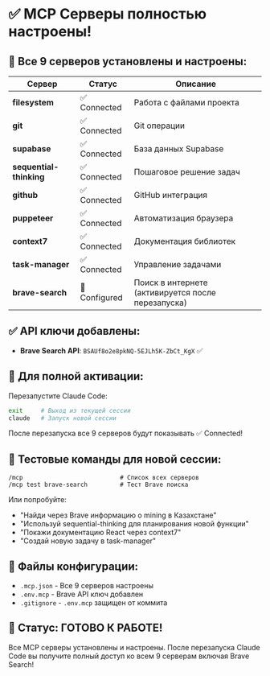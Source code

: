 # ✅ MCP Серверы полностью настроены!

## 🎉 Все 9 серверов установлены и настроены:

| Сервер | Статус | Описание |
|--------|--------|----------|
| **filesystem** | ✅ Connected | Работа с файлами проекта |
| **git** | ✅ Connected | Git операции |
| **supabase** | ✅ Connected | База данных Supabase |
| **sequential-thinking** | ✅ Connected | Пошаговое решение задач |
| **github** | ✅ Connected | GitHub интеграция |
| **puppeteer** | ✅ Connected | Автоматизация браузера |
| **context7** | ✅ Connected | Документация библиотек |
| **task-manager** | ✅ Connected | Управление задачами |
| **brave-search** | 🔄 Configured | Поиск в интернете (активируется после перезапуска) |

## ✅ API ключи добавлены:

- **Brave Search API**: `BSAUf8o2e8pkNQ-5EJLh5K-ZbCt_KgX` ✅

## 🚀 Для полной активации:

Перезапустите Claude Code:
```bash
exit     # Выход из текущей сессии
claude   # Запуск новой сессии
```

После перезапуска все 9 серверов будут показывать ✅ Connected!

## 📝 Тестовые команды для новой сессии:

```
/mcp                           # Список всех серверов
/mcp test brave-search         # Тест Brave поиска
```

Или попробуйте:
- "Найди через Brave информацию о mining в Казахстане"
- "Используй sequential-thinking для планирования новой функции"
- "Покажи документацию React через context7"
- "Создай новую задачу в task-manager"

## 📁 Файлы конфигурации:

- `.mcp.json` - Все 9 серверов настроены
- `.env.mcp` - Brave API ключ добавлен
- `.gitignore` - `.env.mcp` защищен от коммита

## 🎊 Статус: ГОТОВО К РАБОТЕ!

Все MCP серверы установлены и настроены. После перезапуска Claude Code вы получите полный доступ ко всем 9 серверам включая Brave Search!